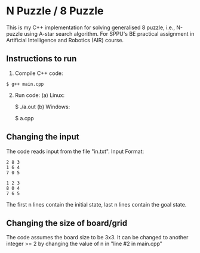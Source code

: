# N Puzzle / 8 Puzzle
  This is my C++ implementation for solving generalised 8 puzzle, i.e., N-puzzle using A-star search algorithm. For SPPU's BE practical assignment in Artificial Intelligence and Robotics (AIR) course.

## Instructions to run

  1. Compile C++ code:
  
    $ g++ main.cpp
  
  2. Run code:
    (a) Linux:
    
      $ ./a.out
    (b) Windows:
    
      $ a.cpp

## Changing the input
  The code reads input from the file "in.txt".
  Input Format:
    
    2 8 3
    1 6 4
    7 0 5
    
    1 2 3
    8 0 4
    7 6 5
   The first n lines contain the initial state, last n lines contain the goal state.

## Changing the size of board/grid
  The code assumes the board size to be 3x3.
  It can be changed to another integer >= 2 by changing the value of n in "line #2 in main.cpp"
